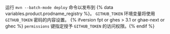运行 `mvn --batch-mode deploy` 命令以发布到 {% data variables.product.prodname_registry %}。 `GITHUB_TOKEN` 环境变量将使用 `GITHUB_TOKEN` 密码的内容设置。 {% ifversion fpt or ghes > 3.1 or ghae-next or ghec %} `permissions` 键指定授予 `GITHUB_TOKEN` 的访问权限。{% endif %}

